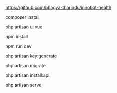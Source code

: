 <!-- clone repositary  from github -->

https://github.com/bhagya-tharindu/innobot-health

<!-- install laravel packages -->

composer install

<!-- scaffold vue js -->

php artisan ui vue

<!-- run npm install to intall vue packages -->

npm install

<!-- if you are getting an error just by running this command try using npm install --force -->

<!-- start vue server  -->

npm run dev

<!-- generate key -->

php artisan key:generate

<!-- migrate the tables to the database -->

php artisan migrate

<!-- install api -->

php artisan install:api

<!-- run the laravel server -->

php artisan serve
